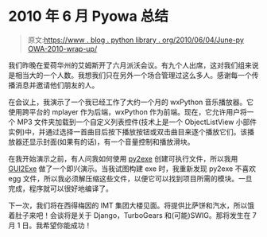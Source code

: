 # 2010 年 6 月 Pyowa 总结

> 原文:[https://www . blog . python library . org/2010/06/04/June-py OWA-2010-wrap-up/](https://www.blog.pythonlibrary.org/2010/06/04/june-pyowa-2010-wrap-up/)

我们昨晚在爱荷华州的艾姆斯开了六月派沃会议。有九个人出席，这对我们组来说是相当大的一个人数。我想我们只在另外一个场合管理过这么多人。感谢每一个传播消息并邀请他们朋友的人。

在会议上，我演示了一个我已经工作了大约一个月的 wxPython 音乐播放器。它使用跨平台的 mplayer 作为后端，wxPython 作为前端。现在，它允许用户将一个 MP3 文件夹加载到一个自定义列表控件(技术上是一个 ObjectListView 小部件实例)中，并通过选择一首曲目后按下播放按钮或双击曲目来逐个播放它们。该播放器还显示封面(如果有的话)，有一个音量控制和播放滑块。

在我开始演示之前，有人问我如何使用 [py2exe](http://www.py2exe.org) 创建可执行文件，所以我用 [GUI2Exe](http://code.google.com/p/gui2exe/) 做了一个即兴演示。当我试图构建 exe 时，我重新发现 py2exe 不喜欢 egg 文件，所以我必须解压缩这些文件，以便它可以找到项目所需的模块。一旦完成，程序就可以很好地编译了。

下一次，我们将在西得梅因的 IMT 集团大楼见面。将提供比萨饼和汽水，所以饿着肚子来吧！会谈将是关于 Django，TurboGears 和(可能)SWIG。那将发生在 7 月 1 日。我希望你能成功！